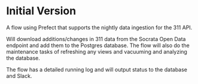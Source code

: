 # Initial Version

A flow using Prefect that supports the nightly data ingestion for the 311 API.

Will download additions/changes in 311 data from the Socrata Open Data endpoint and add them
to the Postgres database. The flow will also do the maintenance tasks of refreshing any views
and vacuuming and analyzing the database.

The flow has a detailed running log and will output status to the database and Slack.
